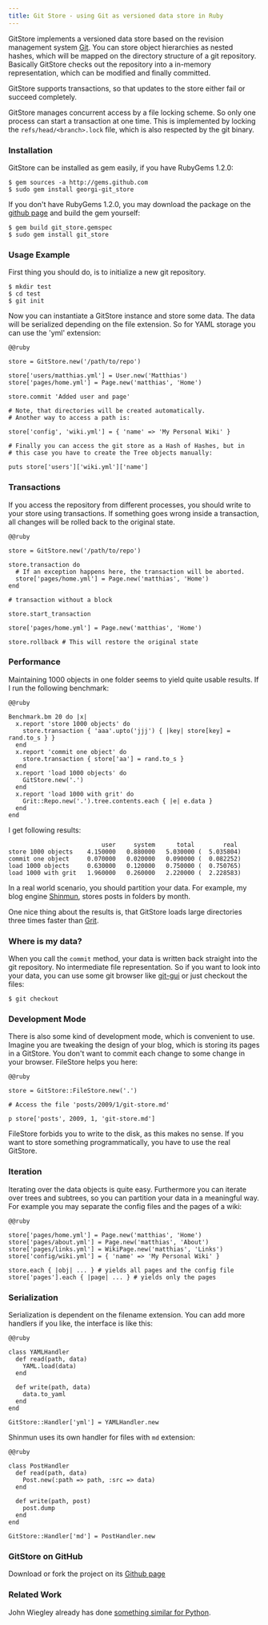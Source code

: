 ```yaml
---
title: Git Store - using Git as versioned data store in Ruby
---
```


GitStore implements a versioned data store based on the revision
management system [Git][1]. You can store object hierarchies as nested
hashes, which will be mapped on the directory structure of a git
repository. Basically GitStore checks out the repository into a
in-memory representation, which can be modified and finally committed.

GitStore supports transactions, so that updates to the store either
fail or succeed completely.

GitStore manages concurrent access by a file locking scheme. So only
one process can start a transaction at one time. This is implemented
by locking the `refs/head/<branch>.lock` file, which is also
respected by the git binary.

### Installation

GitStore can be installed as gem easily, if you have RubyGems 1.2.0:

    $ gem sources -a http://gems.github.com
    $ sudo gem install georgi-git_store

If you don't have RubyGems 1.2.0, you may download the package on the
[github page][4] and build the gem yourself:

    $ gem build git_store.gemspec
    $ sudo gem install git_store


### Usage Example

First thing you should do, is to initialize a new git repository.

    $ mkdir test
    $ cd test
    $ git init

Now you can instantiate a GitStore instance and store some data. The
data will be serialized depending on the file extension. So for YAML
storage you can use the 'yml' extension:

    @@ruby

    store = GitStore.new('/path/to/repo')

    store['users/matthias.yml'] = User.new('Matthias')
    store['pages/home.yml'] = Page.new('matthias', 'Home')

    store.commit 'Added user and page'

    # Note, that directories will be created automatically.
    # Another way to access a path is:

    store['config', 'wiki.yml'] = { 'name' => 'My Personal Wiki' }

    # Finally you can access the git store as a Hash of Hashes, but in
    # this case you have to create the Tree objects manually:

    puts store['users']['wiki.yml']['name']


### Transactions

If you access the repository from different processes, you should
write to your store using transactions. If something goes wrong inside
a transaction, all changes will be rolled back to the original state.

    @@ruby

    store = GitStore.new('/path/to/repo')

    store.transaction do
      # If an exception happens here, the transaction will be aborted.
      store['pages/home.yml'] = Page.new('matthias', 'Home')
    end

    # transaction without a block

    store.start_transaction
 
    store['pages/home.yml'] = Page.new('matthias', 'Home')

    store.rollback # This will restore the original state


### Performance

Maintaining 1000 objects in one folder seems to yield quite usable
results. If I run the following benchmark:

    @@ruby

    Benchmark.bm 20 do |x|
      x.report 'store 1000 objects' do
        store.transaction { 'aaa'.upto('jjj') { |key| store[key] = rand.to_s } }
      end
      x.report 'commit one object' do
        store.transaction { store['aa'] = rand.to_s }
      end
      x.report 'load 1000 objects' do
        GitStore.new('.')
      end
      x.report 'load 1000 with grit' do
        Grit::Repo.new('.').tree.contents.each { |e| e.data }
      end  
    end


I get following results:

                              user     system      total        real
    store 1000 objects    4.150000   0.880000   5.030000 (  5.035804)
    commit one object     0.070000   0.020000   0.090000 (  0.082252)
    load 1000 objects     0.630000   0.120000   0.750000 (  0.750765)
    load 1000 with grit   1.960000   0.260000   2.220000 (  2.228583)


In a real world scenario, you should partition your data. For example,
my blog engine [Shinmun][7], stores posts in folders by month.

One nice thing about the results is, that GitStore loads large
directories three times faster than [Grit][2].


### Where is my data?

When you call the `commit` method, your data is written back straight
into the git repository. No intermediate file representation. So if
you want to look into your data, you can use some git browser like
[git-gui][6] or just checkout the files:

    $ git checkout


### Development Mode

There is also some kind of development mode, which is convenient to
use. Imagine you are tweaking the design of your blog, which is
storing its pages in a GitStore. You don't want to commit each change
to some change in your browser. FileStore helps you here:

    @@ruby

    store = GitStore::FileStore.new('.')

    # Access the file 'posts/2009/1/git-store.md'

    p store['posts', 2009, 1, 'git-store.md']


FileStore forbids you to write to the disk, as this makes no sense. If
you want to store something programmatically, you have to use the real
GitStore.


### Iteration

Iterating over the data objects is quite easy. Furthermore you can
iterate over trees and subtrees, so you can partition your data in a
meaningful way. For example you may separate the config files and the
pages of a wiki:

    @@ruby

    store['pages/home.yml'] = Page.new('matthias', 'Home')
    store['pages/about.yml'] = Page.new('matthias', 'About')
    store['pages/links.yml'] = WikiPage.new('matthias', 'Links')
    store['config/wiki.yml'] = { 'name' => 'My Personal Wiki' }

    store.each { |obj| ... } # yields all pages and the config file
    store['pages'].each { |page| ... } # yields only the pages


### Serialization

Serialization is dependent on the filename extension. You can add more
handlers if you like, the interface is like this:

    @@ruby

    class YAMLHandler
      def read(path, data)
        YAML.load(data)
      end
   
      def write(path, data)
        data.to_yaml
      end    
    end

    GitStore::Handler['yml'] = YAMLHandler.new


Shinmun uses its own handler for files with `md` extension:

    @@ruby

    class PostHandler
      def read(path, data)
        Post.new(:path => path, :src => data)
      end
   
      def write(path, post)
        post.dump
      end    
    end

    GitStore::Handler['md'] = PostHandler.new


### GitStore on GitHub

Download or fork the project on its [Github page][5]


### Related Work

John Wiegley already has done [something similar for Python][4].



[1]: http://git.or.cz/
[2]: http://github.com/mojombo/grit
[4]: http://www.newartisans.com/blog_files/git.versioned.data.store.php
[5]: http://github.com/georgi/git_store
[6]: http://www.kernel.org/pub/software/scm/git/docs/git-gui.html
[7]: http://www.matthias-georgi.de/shinmun
